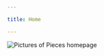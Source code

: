 ```yaml
---

title: Home

---
```


<subhome
    title="Starcloudsea's Pieces" 
    subtitle="Working on a bunch of Pieces that aren't media." 
    tagline="Some things won't be updated unless necessary (or it's April Fool's Day 😈)"
    tiptitle="<- See more in the sidebar.">
    <img src="/docs/Shared/Blogs/Resources/Pieces/PiecesHome.png" alt="Pictures of Pieces homepage" title="I don't want to update! It's really tiring! QAQ" class="subhomeimg"/>
</subhome>